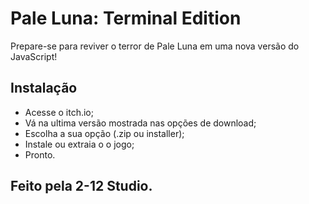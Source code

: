 # Pale Luna: Terminal Edition

Prepare-se para reviver o terror de Pale Luna em uma nova versão do JavaScript!

## Instalação

- Acesse o itch.io;
- Vá na ultima versão mostrada nas opções de download;
- Escolha a sua opção (.zip ou installer);
- Instale ou extraia o o jogo;
- Pronto.

## Feito pela 2-12 Studio.
